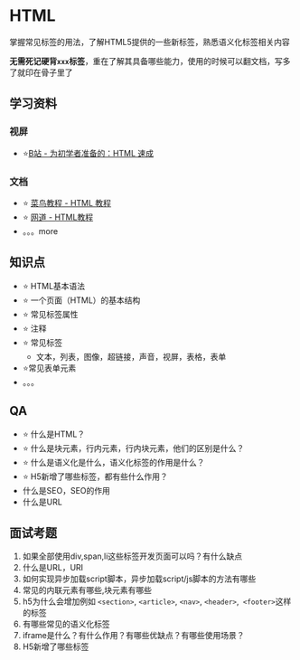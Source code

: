 # HTML
掌握常见标签的用法，了解HTML5提供的一些新标签，熟悉语义化标签相关内容

**无需死记硬背`xxx`标签**，重在了解其具备哪些能力，使用的时候可以翻文档，写多了就印在骨子里了

## 学习资料
### 视屏
* ⭐️[B站 - 为初学者准备的：HTML 速成](https://www.bilibili.com/video/BV1vs411M7aT?from=search&seid=1208629869914084417&spm_id_from=333.337.0.0)

### 文档
* ⭐️ [菜鸟教程 - HTML 教程](https://www.runoob.com/html/html-tutorial.html)
* ⭐️ [网道 - HTML教程](https://wangdoc.com/html/)
* 。。。more

## 知识点
* ⭐️ HTML基本语法
* ⭐️ 一个页面（HTML）的基本结构
* ⭐️ 常见标签属性
* ⭐️ 注释
* ⭐️ 常见标签
  * 文本，列表，图像，超链接，声音，视屏，表格，表单
* ⭐️常见表单元素
* 。。。
## QA
* ⭐️ 什么是HTML？
* ⭐️ 什么是块元素，行内元素，行内块元素，他们的区别是什么？
* ⭐️ 什么是语义化是什么，语义化标签的作用是什么？
* ⭐️ H5新增了哪些标签，都有些什么作用？
* 什么是SEO，SEO的作用
* 什么是URL

## 面试考题
1. 如果全部使用div,span,li这些标签开发页面可以吗？有什么缺点
2. 什么是URL，URI
3. 如何实现异步加载script脚本，异步加载script/js脚本的方法有哪些
4. 常见的内联元素有哪些,块元素有哪些
5. h5为什么会增加例如 `<section>`, `<article>`, `<nav>`, `<header>`,` <footer>`这样的标签
6. 有哪些常见的语义化标签
7. iframe是什么？有什么作用？有哪些优缺点？有哪些使用场景？
8. H5新增了哪些标签